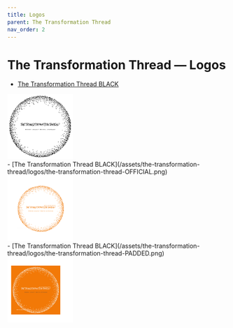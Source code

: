 ```yaml
---
title: Logos
parent: The Transformation Thread
nav_order: 2
---
```


# The Transformation Thread — Logos

- [The Transformation Thread BLACK](/assets/the-transformation-thread/logos/the-transformation-thread-BLACK.png)
<img style="height: auto; width:150px;" src="/assets/the-transformation-thread/logos/the-transformation-thread-BLACK.png" />
<br />
- [The Transformation Thread BLACK](/assets/the-transformation-thread/logos/the-transformation-thread-OFFICIAL.png)
<img style="height: auto; width:150px;" src="/assets/the-transformation-thread/logos/the-transformation-thread-OFFICIAL.png" />
<br />
- [The Transformation Thread BLACK](/assets/the-transformation-thread/logos/the-transformation-thread-PADDED.png)
<img style="height: auto; width:150px;" src="/assets/the-transformation-thread/logos/the-transformation-thread-PADDED.png" />
<br />
